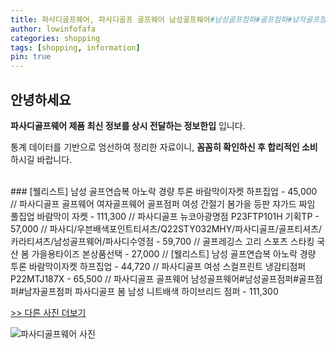 ```yaml
---
title: 파사디골프웨어, 파사디골프 골프웨어 남성골프웨어#남성골프점퍼#골프점퍼#남자골프점퍼 파사디골프 봄 남성 니트배색 하이브리드 점퍼
author: lowinfofafa
categories: shopping
tags: [shopping, information]
pin: true
---
```


## 안녕하세요

**파사디골프웨어 제품 최신 정보를 상시 전달하는 정보한입** 입니다.

통계 데이터를 기반으로 엄선하여 정리한 자료이니, **꼼꼼히 확인하신 후 합리적인 소비**하시길 바랍니다.

<br >
### [웰리스트] 남성 골프연습복 아노락 경량 투론 바람막이자켓 하프집업 - 45,000 // 파사디골프 골프웨어 여자골프웨어 골프점퍼 여성 간절기 봄가을 등판 쟈가드 짜임 풀집업 바람막이 자켓 - 111,300 // 파사디골프 뉴코아광명점 P23FTP101H 기획TP - 57,000 // 파사디/우븐배색포인트티셔츠/Q22STY032MHY/파사디골프/골프티셔츠/카라티셔츠/남성골프웨어/파사디수영점 - 59,700 // 골프레깅스 고리 스포츠 스타킹 국산 봄 가을용타이즈 본상품선택 - 27,000 // [웰리스트] 남성 골프연습복 아노락 경량 투론 바람막이자켓 하프집업 - 44,720 // 파사디골프 여성 스컬프린트 냉감티점퍼 P22MTJ187X - 65,500 // 파사디골프 골프웨어 남성골프웨어#남성골프점퍼#골프점퍼#남자골프점퍼 파사디골프 봄 남성 니트배색 하이브리드 점퍼 - 111,300

[>> 다른 사진 더보기](https://chengsprint.mycafe24.com/4060%eb%8c%80-%ec%97%ac%ec%84%b1%eb%93%a4%ec%9d%b4-%ea%b3%a0%eb%a5%b8-%ed%8c%8c%ec%82%ac%eb%94%94%ea%b3%a8%ed%94%84%ec%9b%a8%ec%96%b4-%ed%83%91-10/)

![파사디골프웨어 사진](https://thumbnail10.coupangcdn.com/thumbnails/remote/230x230ex/image/vendor_inventory/2437/3f8fa6f88e361a320c723186dd22fa5e26776c40edcdde790182831e1ff2.JPG)
                                